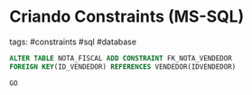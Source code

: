 # Criando Constraints (MS-SQL)
tags: #constraints #sql #database 

```sql
ALTER TABLE NOTA_FISCAL ADD CONSTRAINT FK_NOTA_VENDEDOR
FOREIGN KEY(ID_VENDEDOR) REFERENCES VENDEDOR(IDVENDEDOR)

GO